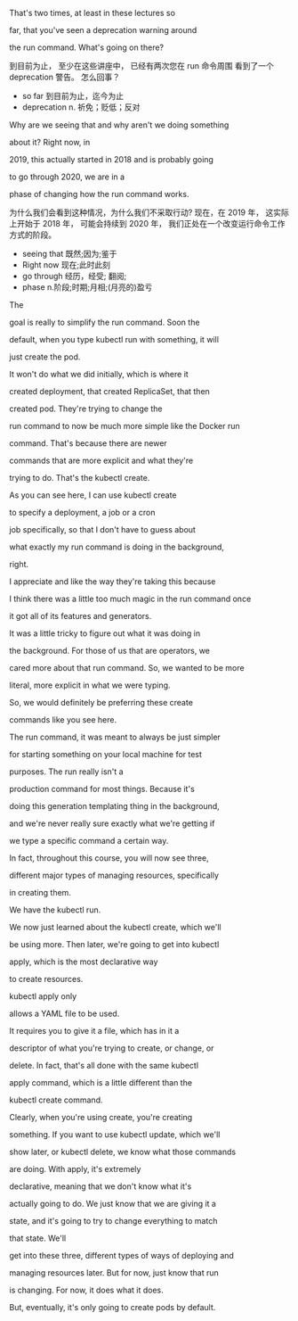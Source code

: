 That's two times, at least in these lectures so

far, that you've seen a deprecation warning around

the run command. What's going on there?

到目前为止，
至少在这些讲座中，
已经有两次您在 run 命令周围
看到了一个 deprecation 警告。
怎么回事？
* so far 到目前为止，迄今为止
* deprecation n. 祈免；贬低；反对

Why are we seeing that and why aren't we doing something

about it? Right now, in

2019, this actually started in 2018 and is probably going

to go through 2020, we are in a

phase of changing how the run command works.

为什么我们会看到这种情况，为什么我们不采取行动?
现在，在 2019 年，
这实际上开始于 2018 年，
可能会持续到 2020 年，
我们正处在一个改变运行命令工作方式的阶段。
* seeing that 既然;因为;鉴于
* Right now 现在;此时此刻
* go through 经历，经受; 翻阅;
* phase n.阶段;时期;月相;(月亮的)盈亏

The

goal is really to simplify the run command. Soon the

default, when you type kubectl run with something, it will

just create the pod.

It won't do what we did initially, which is where it

created deployment, that created ReplicaSet, that then

created pod. They're trying to change the

run command to now be much more simple like the Docker run

command. That's because there are newer

commands that are more explicit and what they're

trying to do. That's the kubectl create.

As you can see here, I can use kubectl create

to specify a deployment, a job or a cron

job specifically, so that I don't have to guess about

what exactly my run command is doing in the background,

right.

I appreciate and like the way they're taking this because

I think there was a little too much magic in the run command once

it got all of its features and generators.

It was a little tricky to figure out what it was doing in

the background. For those of us that are operators, we

cared more about that run command. So, we wanted to be more

literal, more explicit in what we were typing.

So, we would definitely be preferring these create

commands like you see here.

The run command, it was meant to always be just simpler

for starting something on your local machine for test

purposes. The run really isn't a

production command for most things. Because it's

doing this generation templating thing in the background,

and we're never really sure exactly what we're getting if

we type a specific command a certain way.

In fact, throughout this course, you will now see three,

different major types of managing resources, specifically

in creating them.

We have the kubectl run.

We now just learned about the kubectl create, which we'll

be using more. Then later, we're going to get into kubectl

apply, which is the most declarative way

to create resources.

kubectl apply only

allows a YAML file to be used.

It requires you to give it a file, which has in it a

descriptor of what you're trying to create, or change, or

delete. In fact, that's all done with the same kubectl

apply command, which is a little different than the

kubectl create command.

Clearly, when you're using create, you're creating

something. If you want to use kubectl update, which we'll

show later, or kubectl delete, we know what those commands

are doing. With apply, it's extremely

declarative, meaning that we don't know what it's

actually going to do. We just know that we are giving it a

state, and it's going to try to change everything to match

that state. We'll

get into these three, different types of ways of deploying and

managing resources later. But for now, just know that run

is changing. For now, it does what it does.

But, eventually, it's only going to create pods by default.

